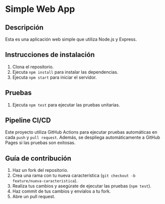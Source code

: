 # Simple Web App

## Descripción

Esta es una aplicación web simple que utiliza Node.js y Express.

## Instrucciones de instalación

1. Clona el repositorio.
2. Ejecuta `npm install` para instalar las dependencias.
3. Ejecuta `npm start` para iniciar el servidor.

## Pruebas

1. Ejecuta `npm test` para ejecutar las pruebas unitarias.

## Pipeline CI/CD

Este proyecto utiliza GitHub Actions para ejecutar pruebas automáticas en cada `push` y `pull request`. Además, se despliega automáticamente a GitHub Pages si las pruebas son exitosas.

## Guía de contribución

1. Haz un fork del repositorio.
2. Crea una rama con tu nueva característica (`git checkout -b feature/nueva-caracteristica`).
3. Realiza tus cambios y asegúrate de ejecutar las pruebas (`npm test`).
4. Haz commit de tus cambios y envíalos a tu fork.
5. Abre un pull request.
